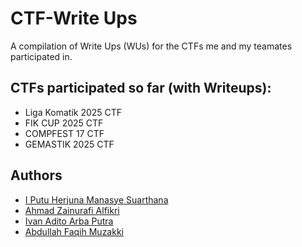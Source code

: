 # CTF-Write Ups
A compilation of Write Ups (WUs) for the CTFs me and my teamates participated in.

## CTFs participated so far (with Writeups):
- Liga Komatik 2025 CTF
- FIK CUP 2025 CTF 
- COMPFEST 17 CTF
- GEMASTIK 2025 CTF

## Authors
- [I Putu Herjuna Manasye Suarthana](https://github.com/manasyesuarthana)
- [Ahmad Zainurafi Alfikri](https://github.com/Usupek)
- [Ivan Adito Arba Putra](https://github.com/ivanadito-ap)
- [Abdullah Faqih Muzakki](https://github.com/qmuza)
